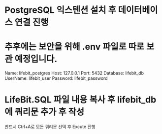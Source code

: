 # PostgreSQL 익스텐션 설치 후 데이터베이스 연결 진행

# 추후에는 보안을 위해 .env 파일로 따로 보관 예정입니다.
Name: lifebit_postgres
Host: 127.0.0.1
Port: 5432
Database: lifebit_db
UserName: lifebit_user
Password: lifebit_password

# LifeBit.SQL 파일 내용 복사 후 lifebit_db에 쿼리문 추가 후 작성

반드시 Ctrl+A로 모든 쿼리문 선택 후 Excute 진행
